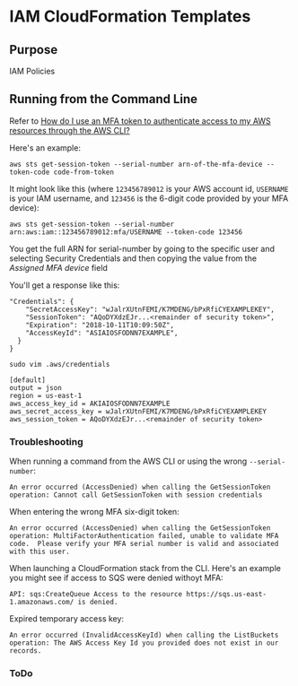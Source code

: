 # IAM CloudFormation Templates

## Purpose

IAM Policies


## Running from the Command Line

Refer to [How do I use an MFA token to authenticate access to my AWS resources through the AWS CLI?](https://aws.amazon.com/premiumsupport/knowledge-center/authenticate-mfa-cli/)

Here's an example:

```aws sts get-session-token --serial-number arn-of-the-mfa-device --token-code code-from-token```

It might look like this (where `123456789012` is your AWS account id, `USERNAME` is your IAM username, and `123456` is the 6-digit code provided by your MFA device):

```aws sts get-session-token --serial-number arn:aws:iam::123456789012:mfa/USERNAME --token-code 123456```

You get the full ARN for serial-number by going to the specific user and selecting Security Credentials and then copying the value from the *Assigned MFA device* field

You'll get a response like this: 

```{
"Credentials": {
    "SecretAccessKey": "wJalrXUtnFEMI/K7MDENG/bPxRfiCYEXAMPLEKEY",
    "SessionToken": "AQoDYXdzEJr...<remainder of security token>",
    "Expiration": "2018-10-11T10:09:50Z",
    "AccessKeyId": "ASIAIOSFODNN7EXAMPLE",
  }
}
```

```sudo vim .aws/credentials```


```
[default]
output = json
region = us-east-1
aws_access_key_id = AKIAIOSFODNN7EXAMPLE
aws_secret_access_key = wJalrXUtnFEMI/K7MDENG/bPxRfiCYEXAMPLEKEY
aws_session_token = AQoDYXdzEJr...<remainder of security token>
```


### Troubleshooting

When running a command from the AWS CLI or using the wrong `--serial-number`: 

```An error occurred (AccessDenied) when calling the GetSessionToken operation: Cannot call GetSessionToken with session credentials```

When entering the wrong MFA six-digit token: 

```An error occurred (AccessDenied) when calling the GetSessionToken operation: MultiFactorAuthentication failed, unable to validate MFA code.  Please verify your MFA serial number is valid and associated with this user.```

When launching a CloudFormation stack from the CLI. Here's an example you might see if access to SQS were denied withoyt MFA: 

```API: sqs:CreateQueue Access to the resource https://sqs.us-east-1.amazonaws.com/ is denied.```

Expired temporary access key: 

```An error occurred (InvalidAccessKeyId) when calling the ListBuckets operation: The AWS Access Key Id you provided does not exist in our records.```

### ToDo


